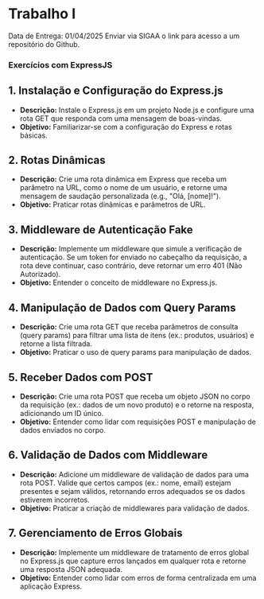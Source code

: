 
# Trabalho I

Data de Entrega: 01/04/2025
Enviar via SIGAA o link para acesso a um repositório do Github.

### Exercícios com ExpressJS

## 1. **Instalação e Configuração do Express.js**
   - **Descrição:** Instale o Express.js em um projeto Node.js e configure uma rota GET que responda com uma mensagem de boas-vindas.
   - **Objetivo:** Familiarizar-se com a configuração do Express e rotas básicas.

## 2. **Rotas Dinâmicas**
   - **Descrição:** Crie uma rota dinâmica em Express que receba um parâmetro na URL, como o nome de um usuário, e retorne uma mensagem de saudação personalizada (e.g., "Olá, [nome]!").
   - **Objetivo:** Praticar rotas dinâmicas e parâmetros de URL.

## 3. **Middleware de Autenticação Fake**
   - **Descrição:** Implemente um middleware que simule a verificação de autenticação. Se um token for enviado no cabeçalho da requisição, a rota deve continuar, caso contrário, deve retornar um erro 401 (Não Autorizado).
   - **Objetivo:** Entender o conceito de middleware no Express.js.

## 4. **Manipulação de Dados com Query Params**
   - **Descrição:** Crie uma rota GET que receba parâmetros de consulta (query params) para filtrar uma lista de itens (ex.: produtos, usuários) e retorne a lista filtrada.
   - **Objetivo:** Praticar o uso de query params para manipulação de dados.

## 5. **Receber Dados com POST**
   - **Descrição:** Crie uma rota POST que receba um objeto JSON no corpo da requisição (ex.: dados de um novo produto) e o retorne na resposta, adicionando um ID único.
   - **Objetivo:** Entender como lidar com requisições POST e manipulação de dados enviados no corpo.

## 6. **Validação de Dados com Middleware**
   - **Descrição:** Adicione um middleware de validação de dados para uma rota POST. Valide que certos campos (ex.: nome, email) estejam presentes e sejam válidos, retornando erros adequados se os dados estiverem incorretos.
   - **Objetivo:** Praticar a criação de middlewares para validação de dados.

## 7. **Gerenciamento de Erros Globais**
   - **Descrição:** Implemente um middleware de tratamento de erros global no Express.js que capture erros lançados em qualquer rota e retorne uma resposta JSON adequada.
   - **Objetivo:** Entender como lidar com erros de forma centralizada em uma aplicação Express.
